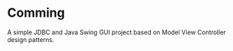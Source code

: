 # Comming
A simple JDBC and Java Swing GUI  project based on Model View Controller design patterns.
